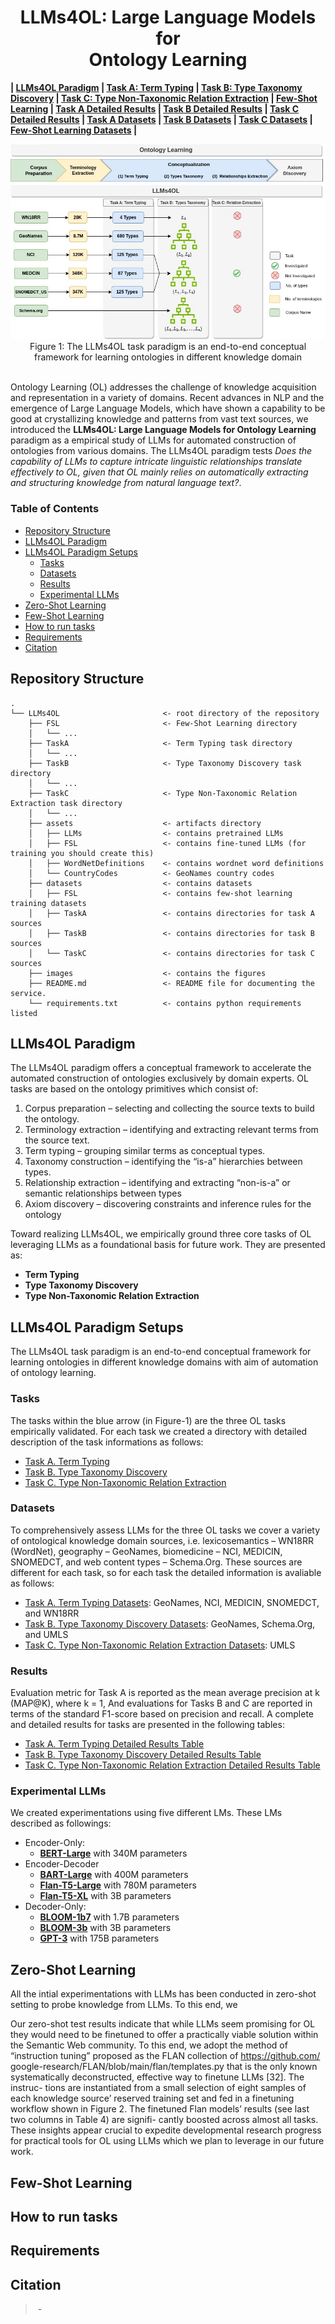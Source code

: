 <h1 align="center">LLMs4OL: Large Language Models for <br> Ontology Learning </h1>

**| [LLMs4OL Paradigm](./README.md#llms4ol-paradigm) | [Task A: Term Typing](./TaskA/README.md) | [Task B: Type Taxonomy Discovery](./TaskB/README.md) | [Task C: Type Non-Taxonomic Relation Extraction](./TaskC/README.md) | [Few-Shot Learning](./FSL/README.md) | [Task A Detailed Results](./TaskA/results/readme.md) | [Task B Detailed Results](./TaskB/results/readme.md) | [Task C Detailed Results](./TaskC/results/readme.md) | [Task A Datasets](./datasets/TaskA/README.md) | [Task B Datasets](./datasets/TaskB/README.md) | [Task C Datasets](./datasets/TaskC/README.md) | [Few-Shot Learning Datasets](./datasets/FSL/README.md) |**

<div align="center"><img src="images/LLMs4OL.jpg" /></div>
<div align="center">Figure 1: The LLMs4OL task paradigm is an end-to-end conceptual framework for learning ontologies in different knowledge domain </div>
<br>

Ontology Learning (OL) addresses the challenge of knowledge acquisition and representation  in a variety of domains. Recent advances in NLP and the emergence of Large Language Models, which have shown a capability to be good at crystallizing knowledge and patterns from vast text sources, we introduced the **LLMs4OL: Large Language Models for Ontology Learning** paradigm as a empirical study of LLMs for automated construction of ontologies from various domains.  The LLMs4OL paradigm tests *Does the capability of LLMs to capture intricate linguistic relationships translate effectively to OL, given that OL mainly relies on automatically extracting and structuring knowledge from natural language text?*.

### Table of Contents
- [Repository Structure](#repository-structure)
- [LLMs4OL Paradigm](#llms4ol-paradigm)
- [LLMs4OL Paradigm Setups](#llms4ol-paradigm-setups)
    - [Tasks](#tasks)
    - [Datasets](#datasets)
    - [Results](#results)
    - [Experimental LLMs](#experimental-llms)
- [Zero-Shot Learning](#zero-shot-learning)
- [Few-Shot Learning](#few-shot-learning)
- [How to run tasks](#how-to-run-tasks)
- [Requirements](#requirements)
- [Citation](#citation)


## Repository Structure
```
.
└── LLMs4OL                       <- root directory of the repository
    ├── FSL                       <- Few-Shot Learning directory
    │   └── ...
    ├── TaskA                     <- Term Typing task directory
    │   └── ...
    ├── TaskB                     <- Type Taxonomy Discovery task directory
    │   └── ...
    ├── TaskC                     <- Type Non-Taxonomic Relation Extraction task directory
    │   └── ...
    ├── assets                    <- artifacts directory 
    │   ├── LLMs                  <- contains pretrained LLMs
    │   ├── FSL                   <- contains fine-tuned LLMs (for training you should create this)
    │   ├── WordNetDefinitions    <- contains wordnet word definitions
    │   └── CountryCodes          <- GeoNames country codes
    ├── datasets                  <- contains datasets
    │   ├── FSL                   <- contains few-shot learning training datasets
    │   ├── TaskA                 <- contains directories for task A sources
    │   ├── TaskB                 <- contains directories for task B sources
    │   └── TaskC                 <- contains directories for task C sources
    ├── images                    <- contains the figures
    ├── README.md                 <- README file for documenting the service.
    └── requirements.txt          <- contains python requirements listed
```


## LLMs4OL Paradigm

The LLMs4OL paradigm offers a conceptual framework to accelerate the automated construction of ontologies exclusively by domain experts. OL tasks are based on the ontology primitives which consist of:

1. Corpus preparation – selecting and collecting the source texts to build the ontology. 
2. Terminology extraction – identifying and extracting relevant terms from the source text.
3. Term typing – grouping similar terms as conceptual types. 
4. Taxonomy construction – identifying the “is-a” hierarchies between types.
5. Relationship extraction – identifying and extracting “non-is-a” or semantic relationships between types
6. Axiom discovery – discovering constraints and inference rules for the ontology

Toward realizing LLMs4OL, we empirically ground three core tasks of OL leveraging LLMs as a foundational basis for future work. They are presented as:

- **Term Typing**
- **Type Taxonomy Discovery**  
- **Type Non-Taxonomic Relation Extraction**

## LLMs4OL Paradigm Setups

The LLMs4OL task paradigm is an end-to-end conceptual framework for learning ontologies in different knowledge domains with aim of automation of ontology learning. 

### Tasks

The tasks within the blue arrow (in Figure-1) are the three OL tasks empirically validated. For each task we created a directory with detailed description of the task informations as follows:

- [Task A. Term Typing](./TaskA/README.md) 
- [Task B. Type Taxonomy Discovery](./TaskB/README.md)
- [Task C. Type Non-Taxonomic Relation Extraction](./TaskC/README.md)

### Datasets
To comprehensively assess LLMs for the three OL tasks we cover a variety of ontological knowledge domain sources, i.e. lexicosemantics – WN18RR (WordNet), geography – GeoNames,
biomedicine – NCI, MEDICIN, SNOMEDCT, and web content types – Schema.Org. These sources are different for each task, so for each task the detailed information is avaliable as follows:

- [Task A. Term Typing Datasets](./datasets/TaskA/README.md): GeoNames, NCI, MEDICIN, SNOMEDCT, and WN18RR
- [Task B. Type Taxonomy Discovery Datasets](./datasets/TaskB/README.md): GeoNames, Schema.Org, and UMLS
- [Task C. Type Non-Taxonomic Relation Extraction Datasets](./datasets/TaskC/README.md): UMLS


### Results

Evaluation metric for Task A is reported as the mean average precision at k (MAP@K), where k = 1, And evaluations for Tasks B and C are reported in terms of the standard F1-score based on precision and recall. A complete and detailed results for tasks are presented in the following tables:

- [Task A. Term Typing Detailed Results Table](./TaskA/results/readme.md) 
- [Task B. Type Taxonomy Discovery Detailed Results Table](./TaskB/results/readme.md) 
- [Task C. Type Non-Taxonomic Relation Extraction Detailed Results Table](./TaskC/results/readme.md)

### Experimental LLMs

We created experimentations using five different LMs. These LMs described as followings:

- Encoder-Only:
    - **[BERT-Large](https://huggingface.co/bert-large-uncased)** with 340M parameters
- Encoder-Decoder
    - **[BART-Large](https://huggingface.co/facebook/bart-large)** with 400M parameters 
    - **[Flan-T5-Large](https://huggingface.co/google/flan-t5-large)** with 780M parameters
    - **[Flan-T5-XL](https://huggingface.co/google/flan-t5-xl)** with 3B parameters
- Decoder-Only:
    - **[BLOOM-1b7](https://huggingface.co/bigscience/bloom-1b7)** with 1.7B parameters
    - **[BLOOM-3b](https://huggingface.co/bigscience/bloomz-3b)** with 3B parameters
    - **[GPT-3](https://platform.openai.com/docs/models/gpt-3)** with 175B parameters

## Zero-Shot Learning
All the intial experimentations with LLMs has been conducted in zero-shot setting to probe knowledge from LLMs. To this end, we 

Our zero-shot test results indicate that while LLMs seem promising
for OL they would need to be finetuned to offer a practically viable solution
within the Semantic Web community. To this end, we adopt the method of
“instruction tuning” proposed as the FLAN collection of https://github.com/
google-research/FLAN/blob/main/flan/templates.py that is the only known
systematically deconstructed, effective way to finetune LLMs [32]. The instruc-
tions are instantiated from a small selection of eight samples of each knowledge
source’ reserved training set and fed in a finetuning workflow shown in Figure 2.
The finetuned Flan models’ results (see last two columns in Table 4) are signifi-
cantly boosted across almost all tasks. These insights appear crucial to expedite
developmental research progress for practical tools for OL using LLMs which we
plan to leverage in our future work.

## Few-Shot Learning

## How to run tasks

## Requirements

## Citation
>‌ -
